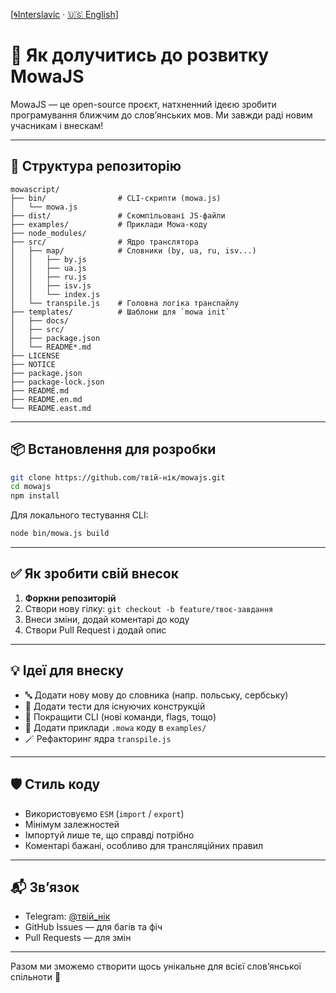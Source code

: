 [[🌀Interslavic](../../07_contribute.md) · [🇺🇸 English](../en/07_contribute.md)]

# 🤝 Як долучитись до розвитку MowaJS

MowaJS — це open-source проєкт, натхненний ідеєю зробити програмування ближчим до слов’янських мов. Ми завжди раді новим учасникам і внескам!

---

## 📁 Структура репозиторію

```
mowascript/
├── bin/                # CLI-скрипти (mowa.js)
│   └── mowa.js
├── dist/               # Скомпільовані JS-файли
├── examples/           # Приклади Mowa-коду
├── node_modules/
├── src/                # Ядро транслятора
│   ├── map/            # Словники (by, ua, ru, isv...)
│   │   ├── by.js
│   │   ├── ua.js
│   │   ├── ru.js
│   │   ├── isv.js
│   │   └── index.js
│   └── transpile.js    # Головна логіка транспайлу
├── templates/          # Шаблони для `mowa init`
│   ├── docs/
│   ├── src/
│   ├── package.json
│   └── README*.md
├── LICENSE
├── NOTICE
├── package.json
├── package-lock.json
├── README.md
├── README.en.md
└── README.east.md
```

---

## 📦 Встановлення для розробки

```bash
git clone https://github.com/твій-нік/mowajs.git
cd mowajs
npm install
```

Для локального тестування CLI:
```bash
node bin/mowa.js build
```

---

## ✅ Як зробити свій внесок

1. **Форкни репозиторій**
2. Створи нову гілку: `git checkout -b feature/твоє-завдання`
3. Внеси зміни, додай коментарі до коду
4. Створи Pull Request і додай опис

---

## 💡 Ідеї для внеску

- 🔤 Додати нову мову до словника (напр. польську, сербську)
- 🧪 Додати тести для існуючих конструкцій
- 🧱 Покращити CLI (нові команди, flags, тощо)
- 📘 Додати приклади `.mowa` коду в `examples/`
- 🪄 Рефакторинг ядра `transpile.js`

---

## 🛡 Стиль коду

- Використовуємо `ESM` (`import` / `export`)
- Мінімум залежностей
- Імпортуй лише те, що справді потрібно
- Коментарі бажані, особливо для трансляційних правил

---


## 📬 Зв’язок

- Telegram: [@твій_нік](https://t.me/твій_нік)
- GitHub Issues — для багів та фіч
- Pull Requests — для змін

---

Разом ми зможемо створити щось унікальне для всієї слов’янської спільноти 💙